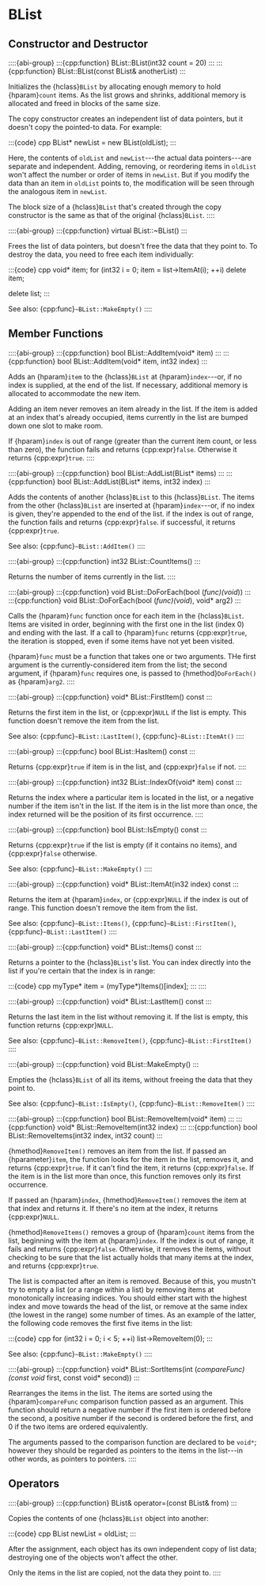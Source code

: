 # BList

## Constructor and Destructor

::::{abi-group}
:::{cpp:function} BList::BList(int32 count = 20)
:::
:::{cpp:function} BList::BList(const BList& anotherList)
:::

Initializes the {hclass}`BList` by allocating enough memory to hold {hparam}`count` items. As the
list grows and shrinks, additional memory is allocated and freed in blocks of the same size.

The copy constructor creates an independent list of data pointers, but it doesn't copy the
pointed-to data. For example:

:::{code} cpp
BList* newList = new BList(oldList);
:::

Here, the contents of `oldList` and `newList`---the actual data pointers---are separate and
independent. Adding, removing, or reordering items in `oldList` won't affect the number or order of
items in `newList`. But if you modify the data than an item in `oldList` points to, the modification
will be seen through the analogous item in `newList`.

The block size of a {hclass}`BList` that's created through the copy constructor is the same as that
of the original {hclass}`BList`.
::::


::::{abi-group}
:::{cpp:function} virtual BList::~BList()
:::

Frees the list of data pointers, but doesn't free the data that they point to. To destroy the data,
you need to free each item individually:

:::{code} cpp
void* item;
for (int32 i = 0; item = list->ItemAt(i); ++i)
	delete item;

delete list;
:::

See also: {cpp:func}`~BList::MakeEmpty()`
::::

## Member Functions

::::{abi-group}
:::{cpp:function} bool BList::AddItem(void* item)
:::
:::{cpp:function} bool BList::AddItem(void* item, int32 index)
:::

Adds an {hparam}`item` to the {hclass}`BList` at {hparam}`index`---or, if no index is supplied, at the end of
the list. If necessary, additional memory is allocated to accommodate the new item.

Adding an item never removes an item already in the list. If the item is added at an index that's
already occupied, items currently in the list are bumped down one slot to make room.

If {hparam}`index` is out of range (greater than the current item count, or less than zero), the
function fails and returns {cpp:expr}`false`. Otherwise it returns {cpp:expr}`true`.
::::

::::{abi-group}
:::{cpp:function} bool BList::AddList(BList* items)
:::
:::{cpp:function} bool BList::AddList(BList* items, int32 index)
:::

Adds the contents of another {hclass}`BList` to this {hclass}`BList`. The items from the other
{hclass}`BList` are inserted at {hparam}`index`---or, if no index is given, they're appended to the
end of the list. if the index is out of range, the function fails and returns {cpp:expr}`false`. if
successful, it returns {cpp:expr}`true`.

See also: {cpp:func}`~BList::AddItem()`
::::

::::{abi-group}
:::{cpp:function} int32 BList::CountItems()
:::

Returns the number of items currently in the list.
::::

::::{abi-group}
:::{cpp:function} void BList::DoForEach(bool (*func)(void*))
:::
:::{cpp:function} void BList::DoForEach(bool (*func)(void*), void* arg2)
:::

Calls the {hparam}`func` function once for each item in the {hclass}`BList`. Items are visited in
order, beginning with the first one in the list (index 0) and ending with the last. If a call to
{hparam}`func` returns {cpp:expr}`true`, the iteration is stopped, even if some items have not yet
been visited.

{hparam}`func` must be a function that takes one or two arguments. THe first argument is the
currently-considered item from the list; the second argument, if {hparam}`func` requires one, is
passed to {hmethod}`DoForEach()` as {hparam}`arg2`.
::::

::::{abi-group}
:::{cpp:function} void* BList::FirstItem() const
:::

Returns the first item in the list, or {cpp:expr}`NULL` if the list is empty. This function doesn't
remove the item from the list.

See also: {cpp:func}`~BList::LastItem()`, {cpp:func}`~BList::ItemAt()`
::::

::::{abi-group}
:::{cpp:func} bool BList::HasItem() const
:::

Returns {cpp:expr}`true` if item is in the list, and {cpp:expr}`false` if not.
::::

::::{abi-group}
:::{cpp:function} int32 BList::IndexOf(void* item) const
:::

Returns the index where a particular item is located in the list, or a negative number if the item
isn't in the list. If the item is in the list more than once, the index returned will be the
position of its first occurrence.
::::

::::{abi-group}
:::{cpp:function} bool BList::IsEmpty() const
:::

Returns {cpp:expr}`true` if the list is empty (if it contains no items), and {cpp:expr}`false`
otherwise.

See also: {cpp:func}`~BList::MakeEmpty()`
::::

::::{abi-group}
:::{cpp:function} void* BList::ItemAt(in32 index) const
:::

Returns the item at {hparam}`index`, or {cpp:expr}`NULL` if the index is out of range. This function
doesn't remove the item from the list.

See also: {cpp:func}`~BList::Items()`, {cpp:func}`~BList::FirstItem()`,
{cpp:func}`~BList::LastItem()`
::::

::::{abi-group}
:::{cpp:function} void* BList::Items() const
:::

Returns a pointer to the {hclass}`BList`'s list. You can index directly into the list if you're
certain that the index is in range:

:::{code} cpp
myType* item = (myType*)Items()[index];
:::
::::

::::{abi-group}
:::{cpp:function} void* BList::LastItem() const
:::

Returns the last item in the list without removing it. If the list is empty, this function returns
{cpp:expr}`NULL`.

See also: {cpp:func}`~BList::RemoveItem()`, {cpp:func}`~BList::FirstItem()`
::::

::::{abi-group}
:::{cpp:function} void BList::MakeEmpty()
:::

Empties the {hclass}`BList` of all its items, without freeing the data that they point to.

See also: {cpp:func}`~BList::IsEmpty()`, {cpp:func}`~BList::RemoveItem()`
::::

::::{abi-group}
:::{cpp:function} bool BList::RemoveItem(void* item)
:::
:::{cpp:function} void* BList::RemoveItem(int32 index)
:::
:::{cpp:function} bool BList::RemoveItems(int32 index, int32 count)
:::

{hmethod}`RemoveItem()` removes an item from the list. If passed an {hparameter}`item`, the function
looks for the item in the list, removes it, and returns {cpp:expr}`true`. If it can't find the item,
it returns {cpp:expr}`false`. If the item is in the list more than once, this function removes only
its first occurrence.

If passed an {hparam}`index`, {hmethod}`RemoveItem()` removes the item at that index and returns it.
If there's no item at the index, it returns {cpp:expr}`NULL`.

{hmethod}`RemoveItems()` removes a group of {hparam}`count` items from the list, beginning with the
item at {hparam}`index`. If the index is out of range, it fails and returns {cpp:expr}`false`.
Otherwise, it removes the items, without checking to be sure that the list actually holds that many
items at the index, and returns {cpp:expr}`true`.

The list is compacted after an item is removed. Because of this, you mustn't try to empty a list (or
a range within a list) by removing items at monotonically increasing indices. You should either
start with the highest index and move towards the head of the list, or remove at the same index (the
lowest in the range) some number of times. As an example of the latter, the following code removes
the first five items in the list:

:::{code} cpp
for (int32 i = 0; i < 5; ++i)
	list->RemoveItem(0);
:::

See also: {cpp:func}`~BList::MakeEmpty()`
::::

::::{abi-group}
:::{cpp:function} void* BList::SortItems(int (*compareFunc)(const void* first, const void* second))
:::

Rearranges the items in the list. The items are sorted using the {hparam}`compareFunc` comparison
function passed as an argument. This function should return a negative number if the first item is
ordered before the second, a positive number if the second is ordered before the first, and 0 if the
two items are ordered equivalently.

The arguments passed to the comparison function are declared to be `void*`; however they should be
regarded as pointers to the items in the list---in other words, as pointers to pointers.
::::

## Operators

::::{abi-group}
:::{cpp:function} BList& operator=(const BList& from)
:::

Copies the contents of one {hclass}`BList` object into another:

:::{code} cpp
BList newList = oldList;
:::

After the assignment, each object has its own independent copy of list data; destroying one of the
objects won't affect the other.

Only the items in the list are copied, not the data they point to.
::::
